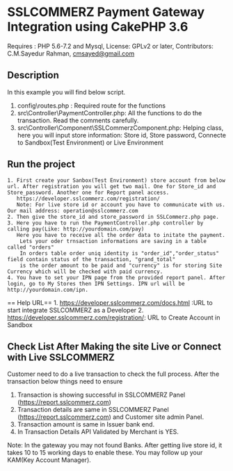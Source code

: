 # SSLCOMMERZ Payment Gateway Integration using CakePHP 3.6
Requires : PHP 5.6-7.2 and Mysql,
License: GPLv2 or later, 
Contributors: C.M.Sayedur Rahman,
	          cmsayed@gmail.com


##  Description 
In this example you will find below script.
  1. config\routes.php : Required route for the functions
  2. src\Controller\PaymentController.php: All the functions to do the transaction. Read the comments carefully.
  3. src\Controller\Component\SSLCommerzComponent.php: Helping class, here you will input store information: Store id, Store password, Connecte to Sandbox(Test Environment) or Live Environment
  

## Run the project
	1. First create your Sanbox(Test Environment) store account from below url. After registration you will get two mail. One for Store_id and Store_password. Another one for Report panel access.	
	   https://developer.sslcommerz.com/registration/
	   Note: For live store id or account you have to communicate with us. Our mail address: operation@sslcommerz.com
	2. Then give the store_id and store_password in SSLCommerz.php page. 
	3. Here you have to run the PaymentController.php controller by calling pay(Like: http://yourdomain.com/pay)
	   Here you have to receive all the order data to initate the payment.
       	Lets your oder trnsaction informations are saving in a table called "orders"
       	In orders table order uniq identity is "order_id","order_status" field contain status of the transaction, "grand_total" 
	    is the order amount to be paid and "currency" is for storing Site Currency which will be checked with paid currency.
	4. You have to set your IPN page from the provided report panel. After login, go to My Stores then IPN Settings. IPN url will be http://yourdomain.com/ipn.

== Help URL==
	1. https://developer.sslcommerz.com/docs.html :URL to start integrate SSLCOMMERZ as a Developer
	2. https://developer.sslcommerz.com/registration/: URL to Create Account in Sandbox
	
## Check List After Making the site Live or Connect with Live SSLCOMMERZ
Customer need to do a live transaction to check the full process. After the transaction below things need to ensure 
1. Transaction is showing successful in SSLCOMMERZ Panel (https://report.sslcommerz.com)  
2. Transaction details are same in SSLCOMMERZ Panel (https://report.sslcommerz.com) and Customer site admin Panel.
3. Transaction amount is same in Issuer bank end.
4. In Transaction Details API Validated by Merchant is YES.

Note: In the gateway you may not found Banks. After getting live store id, it takes 10 to 15 working days to enable these. You may follow up your KAM(Key Account Manager).

	

